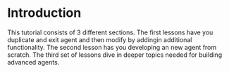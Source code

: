 # Introduction

This tutorial consists of 3 different sections. The first lessons have you duplicate and exit
agent and then modify by addingin additional functionality. The second lesson has you developing
an new agent from scratch. The third set of lessons dive in deeper topics needed for building advanced agents.

